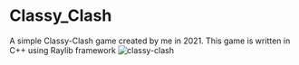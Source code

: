 # Classy_Clash
A simple Classy-Clash game created by me in 2021.
This game is written in C++ using Raylib framework 
![classy-clash](https://github.com/motasem3213/Classy_Clash/assets/84750559/d5b53e45-317e-4eee-9722-f733a8a01d81)
